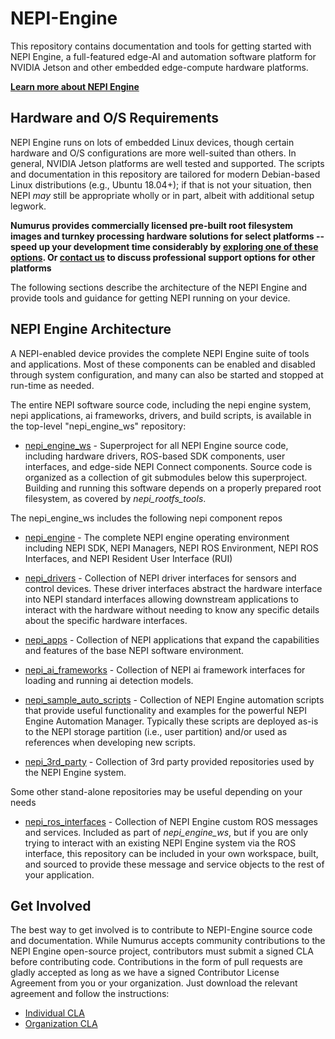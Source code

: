 # NEPI-Engine
This repository contains documentation and tools for getting started with NEPI Engine, a full-featured edge-AI and automation software platform for NVIDIA Jetson and other embedded edge-compute hardware platforms.

**[Learn more about NEPI Engine](https://nepi.com/)**

## Hardware and O/S Requirements
NEPI Engine runs on lots of embedded Linux devices, though certain hardware and O/S configurations are more well-suited than others. In general, NVIDIA Jetson platforms are well tested and supported. The scripts and documentation in this repository are tailored for modern Debian-based Linux distributions (e.g., Ubuntu 18.04+); if that is not your situation, then NEPI _may_ still be appropriate wholly or in part, albeit with additional setup legwork.

**Numurus provides commercially licensed pre-built root filesystem images and turnkey processing hardware solutions for select platforms -- speed up your development time considerably by [exploring one of these options](https://nepi.com/documentation/nepi-engine-pre-built-image-download-and-installation/). Or [contact us](mailto:nepi@numurus.com) to discuss professional support options for other platforms**

The following sections describe the architecture of the NEPI Engine and provide tools and guidance for getting NEPI running on your device.

## NEPI Engine Architecture

A NEPI-enabled device provides the complete NEPI Engine suite of tools and applications. Most of these components can be enabled and disabled through system configuration, and many can also be started and stopped at run-time as needed.

The entire NEPI software source code, including the nepi engine system, nepi applications, ai frameworks, drivers, and build scripts, is available in the top-level "nepi_engine_ws" repository:

- [nepi_engine_ws](https://github.com/nepi-engine/nepi_engine_ws) - Superproject for all NEPI Engine source code, including hardware drivers, ROS-based SDK components, user interfaces, and edge-side NEPI Connect components. Source code is organized as a collection of git submodules below this superproject. Building and running this software depends on a properly prepared root filesystem, as covered by _nepi_rootfs_tools_.

The nepi_engine_ws includes the following nepi component repos
- [nepi_engine](https://github.com/nepi-engine/nepi_engine) - The complete NEPI engine operating environment including NEPI SDK, NEPI Managers, NEPI ROS Environment, NEPI ROS Interfaces, and NEPI Resident User Interface (RUI)

- [nepi_drivers](https://github.com/nepi-engine/nepi_drivers) - Collection of NEPI driver interfaces for sensors and control devices. These driver interfaces abstract the hardware interface into NEPI standard interfaces allowing downstream applications to interact with the hardware without needing to know any specific details about the specific hardware interfaces.

- [nepi_apps](https://github.com/nepi-engine/nepi_apps) - Collection of NEPI applications that expand the capabilities and features of the base NEPI software environment.

- [nepi_ai_frameworks](https://github.com/nepi-engine/nepi_ai_frameworks) - Collection of NEPI ai framework interfaces for loading and running ai detection models.

- [nepi_sample_auto_scripts](https://github.com/nepi-engine/nepi_auto_scripts) - Collection of NEPI Engine automation scripts that provide useful functionality and examples for the powerful NEPI Engine Automation Manager. Typically these scripts are deployed as-is to the NEPI storage partition (i.e., user partition) and/or used as references when developing new scripts.

- [nepi_3rd_party](https://github.com/nepi-engine/nepi_3rd_party) - Collection of 3rd party provided repositories used by the NEPI Engine system.  
  

Some other stand-alone repositories may be useful depending on your needs
- [nepi_ros_interfaces](https://github.com/nepi-engine/nepi_ros_interfaces) - Collection of NEPI Engine custom ROS messages and services. Included as part of _nepi_engine_ws_, but if you are only trying to interact with an existing NEPI Engine system via the ROS interface, this repository can be included in your own workspace, built, and sourced to provide these message and service objects to the rest of your application.

## Get Involved
The best way to get involved is to contribute to NEPI-Engine source code and documentation. While Numurus accepts community contributions to the NEPI Engine open-source project, contributors must submit a signed CLA before contributing code. Contributions in the form of pull requests are gladly accepted as long as we have a signed Contributor License Agreement from you or your organization. Just download the relevant agreement and follow the instructions:
- [Individual CLA](https://numurus.com/wp-content/uploads/NEPI-Engine-Individual-Contributor-License-Agreement.pdf)
- [Organization CLA](https://numurus.com/wp-content/uploads/NEPI-Engine-Organization-Contributor-License-Agreement.pdf)


